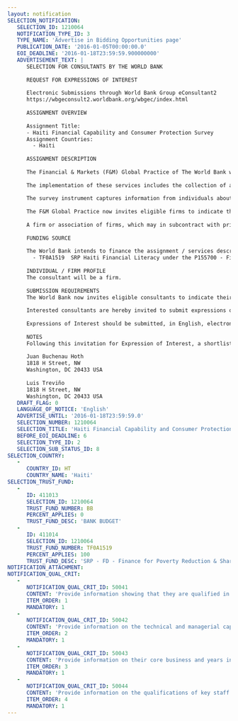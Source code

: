 ```yaml
---
layout: notification
SELECTION_NOTIFICATION: 
   SELECTION_ID: 1210064
   NOTIFICATION_TYPE_ID: 3
   TYPE_NAME: 'Advertise in Bidding Opportunities page'
   PUBLICATION_DATE: '2016-01-05T00:00:00.0'
   EOI_DEADLINE: '2016-01-18T23:59:59.900000000'
   ADVERTISEMENT_TEXT: |
      SELECTION FOR CONSULTANTS BY THE WORLD BANK
      
      REQUEST FOR EXPRESSIONS OF INTEREST
      
      Electronic Submissions through World Bank Group eConsultant2
      https://wbgeconsult2.worldbank.org/wbgec/index.html
      
      ASSIGNMENT OVERVIEW
      
      Assignment Title:  
      -	Haiti Financial Capability and Consumer Protection Survey
      Assignment Countries:
        - Haiti
      
      ASSIGNMENT DESCRIPTION
      
      The Financial & Markets (F&M) Global Practice of The World Bank will employ the services of a specialized firm for the implementation of a face-to-face survey aimed at assessing among individuals the prevailing levels of financial capability and to capture information that will allow to strengthen the framework for the protection of the consumers of financial services in Haiti.  The survey will be carried out throughout Haiti.
      
      The implementation of these services includes the collection of appropriate frames for sampling, the estimation of samples and weights, the implementation of a pilot through 50  100 interviews and an appropriate translation of the questionnaire to the local language (Haitian Creole), the data collection process through the conduct of face-to-face interviews with households using a standard questionnaire that has already been developed by the World Bank, and the entry and quality control of the data. A sample of approximately 2500-3000 individuals will be randomly selected and surveyed.  Following the completion of the data analysis and submission of the final weighted dataset, the selected firm will be required to submit a final report stating any observations that have to be considered when analyzing the data. The project will follow the guidelines provided by the World Bank.
      
      The survey instrument captures information from individuals about their money management, financial planning, usage of and satisfaction with financial products, any related claims related to financial services as well as the experiences and outcomes achieved when presenting claims, financial capability levels, and sources of income and earnings. Each interview is expected to last approximately 60 minutes. It is expected that the (selected) firm will identify, train and hire local enumerators under the overall supervision of a limited number of its own staff.
      
      The F&M Global Practice now invites eligible firms to indicate their interest in conducting this survey in Haiti. Interested firms should provide information indicating that they are qualified to perform the services (brochures, description of similar assignments, experience in similar conditions, availability of appropriate skills among staff, capacity to implement and/or to coordinate household-level surveys). Firms may associate to enhance their qualifications.
      
      A firm or association of firms, which may in subcontract with prior approval by the F&M Practice, will be selected in accordance with the procedures set out in the World Banks Guidelines: Selection and Employment of Consultants by World Bank Borrowers January 1997 (revised September 1997, January 1999, May 2002, and May 2004).
      
      FUNDING SOURCE
      
      The World Bank intends to finance the assignment / services described below under the following trust fund(s):
        - TF0A1519  SRP Haiti Financial Literacy under the P155700 - Finance for Poverty Reduction and Shared Prosperity Program.
      
      INDIVIDUAL / FIRM PROFILE
      The consultant will be a firm. 
      
      SUBMISSION REQUIREMENTS
      The World Bank now invites eligible consultants to indicate their interest in providing the services.  Interested consultants must provide information indicating that they are qualified to perform the services (brochures, description of similar assignments, experience in similar conditions, availability of appropriate skills among staff, etc. for firms; CV and cover letter for individuals).  Please note that the total size of all attachments should be less than 5MB.  Consultants may associate to enhance their qualifications.
      
      Interested consultants are hereby invited to submit expressions of interest.
      
      Expressions of Interest should be submitted, in English, electronically through World Bank Group eConsultant2 (https://wbgeconsult2.worldbank.org/wbgec/index.html)
      
      NOTES
      Following this invitation for Expression of Interest, a shortlist of qualified firms will be formally invited to submit proposals.  Shortlisting and selection will be subject to the availability of funding.
      
      Juan Buchenau Hoth
      1818 H Street, NW
      Washington, DC 20433 USA
      
      Luis Treviño
      1818 H Street, NW
      Washington, DC 20433 USA
   DRAFT_FLAG: 0
   LANGUAGE_OF_NOTICE: 'English'
   ADVERTISE_UNTIL: '2016-01-18T23:59:59.0'
   SELECTION_NUMBER: 1210064
   SELECTION_TITLE: 'Haiti Financial Capability and Consumer Protection Survey'
   BEFORE_EOI_DEADLINE: 6
   SELECTION_TYPE_ID: 2
   SELECTION_SUB_STATUS_ID: 8
SELECTION_COUNTRY: 
   - 
      COUNTRY_ID: HT
      COUNTRY_NAME: 'Haiti'
SELECTION_TRUST_FUND: 
   - 
      ID: 411013
      SELECTION_ID: 1210064
      TRUST_FUND_NUMBER: BB
      PERCENT_APPLIES: 0
      TRUST_FUND_DESC: 'BANK BUDGET'
   - 
      ID: 411014
      SELECTION_ID: 1210064
      TRUST_FUND_NUMBER: TF0A1519
      PERCENT_APPLIES: 100
      TRUST_FUND_DESC: 'SRP - FD - Finance for Poverty Reduction & Shared Prosperity - Haiti Financial Literacy (Buchenau)'
NOTIFICATION_ATTACHMENT: 
NOTIFICATION_QUAL_CRIT: 
   - 
      NOTIFICATION_QUAL_CRIT_ID: 50041
      CONTENT: 'Provide information showing that they are qualified in the field of the assignment.'
      ITEM_ORDER: 1
      MANDATORY: 1
   - 
      NOTIFICATION_QUAL_CRIT_ID: 50042
      CONTENT: 'Provide information on the technical and managerial capabilities of the firm.'
      ITEM_ORDER: 2
      MANDATORY: 1
   - 
      NOTIFICATION_QUAL_CRIT_ID: 50043
      CONTENT: 'Provide information on their core business and years in business.'
      ITEM_ORDER: 3
      MANDATORY: 1
   - 
      NOTIFICATION_QUAL_CRIT_ID: 50044
      CONTENT: 'Provide information on the qualifications of key staff.'
      ITEM_ORDER: 4
      MANDATORY: 1
---
```


